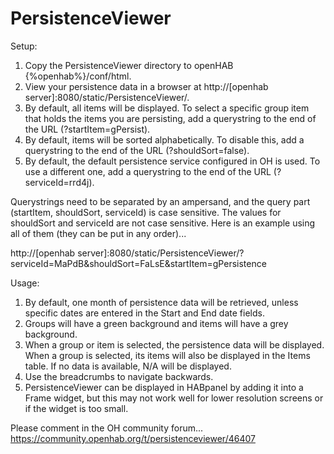 # PersistenceViewer
Setup:
1) Copy the PersistenceViewer directory to openHAB {%openhab%}/conf/html.
2) View your persistence data in a browser at http://[openhab server]:8080/static/PersistenceViewer/.
3) By default, all items will be displayed. To select a specific group item that holds the items you are persisting, add a querystring to the end of the URL (?startItem=gPersist).
4) By default, items will be sorted alphabetically. To disable this, add a querystring to the end of the URL (?shouldSort=false).
5) By default, the default persistence service configured in OH is used. To use a different one, add a querystring to the end of the URL (?serviceId=rrd4j).

Querystrings need to be separated by an ampersand, and the query part (startItem, shouldSort, serviceId) is case sensitive. The values for shouldSort and serviceId are not case sensitive. Here is an example using all of them (they can be put in any order)...

http://[openhab server]:8080/static/PersistenceViewer/?serviceId=MaPdB&shouldSort=FaLsE&startItem=gPersistence

Usage:
1) By default, one month of persistence data will be retrieved, unless specific dates are entered in the Start and End date fields.
2) Groups will have a green background and items will have a grey background.
3) When a group or item is selected, the persistence data will be displayed. When a group is selected, its items will also be displayed in the Items table. If no data is available, N/A will be displayed.
4) Use the breadcrumbs to navigate backwards.
5) PersistenceViewer can be displayed in HABpanel by adding it into a Frame widget, but this may not work well for lower resolution screens or if the widget is too small.

Please comment in the OH community forum... https://community.openhab.org/t/persistenceviewer/46407

